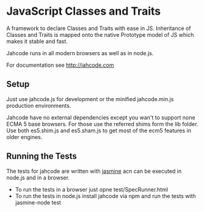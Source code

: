 JavaScript Classes and Traits
=============================

A framework to declare Classes and Traits with ease in JS.
Inheritance of Classes and Traits is mapped onto the native Prototype model of JS which makes it stable and fast.

Jahcode runs in all modern browsers as well as in node.js. 

For documentation see http://jahcode.com

Setup
-----

Just use jahcode.js for development or the minified jahcode.min.js production environments.

Jahcode have no external dependencies except you wan't to support none ECMA 5 base browsers.
For those use the referred shims form the lib folder. Use both es5.shim.js and es5.sham.js to 
get most of the ecm5 features in older engines.

Running the Tests
----------------

The tests for jahcode are written with [jasmine](http://pivotal.github.io/jasmine/) acn can be executed in
node.js and in a browser.

* To run the tests in a browser just opne test/SpecRunner.html
* To run the tests in node.js install jahcode via npm and run the tests with jasmine-node test